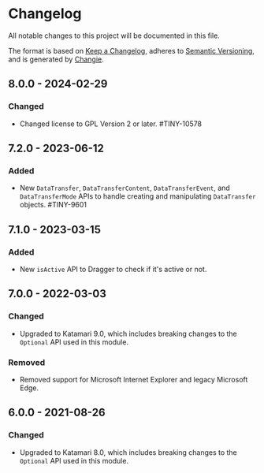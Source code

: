 # Changelog
All notable changes to this project will be documented in this file.

The format is based on [Keep a Changelog](https://keepachangelog.com/en/1.0.0/),
adheres to [Semantic Versioning](https://semver.org/spec/v2.0.0.html),
and is generated by [Changie](https://github.com/miniscruff/changie).

## 8.0.0 - 2024-02-29

### Changed
- Changed license to GPL Version 2 or later. #TINY-10578

## 7.2.0 - 2023-06-12

### Added
- New `DataTransfer`, `DataTransferContent`, `DataTransferEvent`, and `DataTransferMode` APIs to handle creating and manipulating `DataTransfer` objects. #TINY-9601

## 7.1.0 - 2023-03-15

### Added
- New `isActive` API to Dragger to check if it's active or not.

## 7.0.0 - 2022-03-03

### Changed
- Upgraded to Katamari 9.0, which includes breaking changes to the `Optional` API used in this module.

### Removed
- Removed support for Microsoft Internet Explorer and legacy Microsoft Edge.

## 6.0.0 - 2021-08-26

### Changed
- Upgraded to Katamari 8.0, which includes breaking changes to the `Optional` API used in this module.

